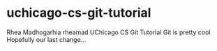 
# uchicago-cs-git-tutorial
Rhea Madhogarhia rheamad
UChicago CS Git Tutorial
Git is pretty cool
Hopefully our last change...
